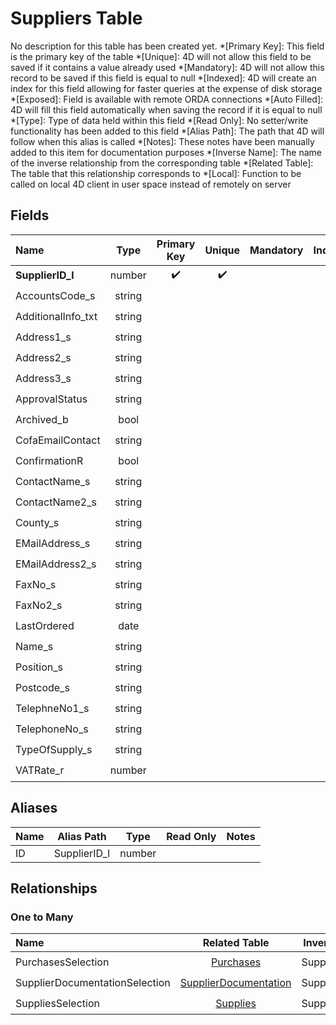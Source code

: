 ﻿# Suppliers Table
No description for this table has been created yet.
*[Primary Key]: This field is the primary key of the table
*[Unique]: 4D will not allow this field to be saved if it contains a value already used
*[Mandatory]: 4D will not allow this record to be saved if this field is equal to null
*[Indexed]: 4D will create an index for this field allowing for faster queries at the expense of disk storage
*[Exposed]: Field is available with remote ORDA connections
*[Auto Filled]: 4D will fill this field automatically when saving the record if it is equal to null
*[Type]: Type of data held within this field
*[Read Only]: No setter/write functionality has been added to this field
*[Alias Path]: The path that 4D will follow when this alias is called
*[Notes]: These notes have been manually added to this item for documentation purposes
*[Inverse Name]: The name of the inverse relationship from the corresponding table
*[Related Table]: The table that this relationship corresponds to
*[Local]: Function to be called on local 4D client in user space instead of remotely on server
## Fields

|Name|Type|Primary Key|Unique|Mandatory|Indexed|Exposed|Auto Filled|Notes|
|:---|:---:|:---:|:---:|:---:|:---:|:---:|:---:|:---:|
|**SupplierID_l**|number|✔️|✔️||✔️|✔️|✔️||
|AccountsCode_s|string|||||✔️|||
|AdditionalInfo_txt|string|||||✔️|||
|Address1_s|string|||||✔️|||
|Address2_s|string|||||✔️|||
|Address3_s|string|||||✔️|||
|ApprovalStatus|string|||||✔️|||
|Archived_b|bool||||✔️|✔️|||
|CofaEmailContact|string|||||✔️|||
|ConfirmationR|bool|||||✔️|||
|ContactName_s|string|||||✔️|||
|ContactName2_s|string|||||✔️|||
|County_s|string|||||✔️|||
|EMailAddress_s|string|||||✔️|||
|EMailAddress2_s|string|||||✔️|||
|FaxNo_s|string|||||✔️|||
|FaxNo2_s|string|||||✔️|||
|LastOrdered|date|||||✔️|||
|Name_s|string||||✔️|✔️|||
|Position_s|string|||||✔️|||
|Postcode_s|string|||||✔️|||
|TelephneNo1_s|string|||||✔️|||
|TelephoneNo_s|string|||||✔️|||
|TypeOfSupply_s|string|||||✔️|||
|VATRate_r|number|||||✔️|||
## Aliases

|Name|Alias Path|Type|Read Only|Notes|
|:---|:---:|:---:|:---:|:---:|
|ID|SupplierID_l|number|||
## Relationships
### One to Many

|Name|Related Table|Inverse Name|Exposed|Notes|
|:---|:---:|:---:|:---:|:---:|
|PurchasesSelection|[Purchases](Purchases.md)|SuppliersEntity|✔️||
|SupplierDocumentationSelection|[SupplierDocumentation](SupplierDocumentation.md)|SuppliersEntity|✔️||
|SuppliesSelection|[Supplies](Supplies.md)|SuppliersEntity|✔️||